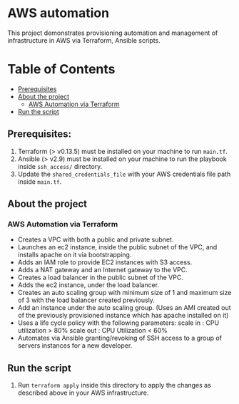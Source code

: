 # AWS automation
This project demonstrates provisioning automation and management of infrastructure in AWS via Terraform, Ansible scripts.

Table of Contents
=================
* [Prerequisites](#prerequisites)
* [About the project](#about-the-project)
  * [AWS Automation via Terraform](#aws-automation-via-terraform)
* [Run the script](#run-the-script)

## Prerequisites:
1. Terraform (> v0.13.5) must be installed on your machine to run `main.tf`.
2. Ansible (> v2.9) must be installed on your machine to run the playbook inside `ssh_access/` directory.
3. Update the `shared_credentials_file` with your AWS credentials file path inside `main.tf`.

## About the project

### AWS Automation via Terraform

- Creates a VPC with both a public and private subnet.
- Launches an ec2 instance, inside the public subnet of the VPC, and
installs apache on it via bootstrapping.
- Adds an IAM role to provide EC2 instances with S3 access.
- Adds a NAT gateway and an Internet gateway to the VPC.
- Creates a load balancer in the public subnet of the VPC.
- Adds the ec2 instance, under the load balancer.
- Creates an auto scaling group with minimum size of 1 and maximum size of 3 with the load
balancer created previously.
- Add an instance under the auto scaling group. (Uses an AMI created
out of the previously provisioned instance which has apache installed on it)
- Uses a life cycle policy with the following parameters:
scale in : CPU utilization > 80%
scale out : CPU Utilization < 60%
- Automates via Ansible granting/revoking of SSH access to a group of servers instances for a new developer.

## Run the script
1. Run `terraform apply` inside this directory to apply the changes as described above in your AWS infrastructure.

